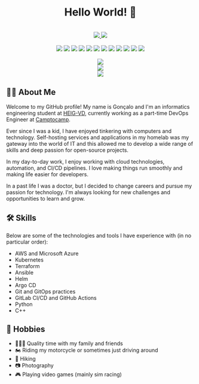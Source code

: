 <div id="readme-top" align="center">

  <h1> Hello World! 👋 </h1>

  <br>

  <div id="social-badges" align="center">
    <a href="https://www.linkedin.com/in/goncalocheleno/">
      <img src="https://img.shields.io/badge/LinkedIn-blue?logo=linkedin&logoColor=white&style=for-the-badge"/>
    </a>
    <img src="https://komarev.com/ghpvc/?username=lentidas&style=for-the-badge&color=blue"/>
  </div>
  
  <br>

  <!--
    These badges were generated using https://shields.io/ with the icons from https://simpleicons.org/
  -->
  <div id="language-badges" align="center">
    <img src="https://img.shields.io/badge/AWS-232F3E?logo=amazonwebservices&logoColor=white&style=for-the-badge"/>
    <img src="https://img.shields.io/badge/Kubernetes-326CE5?logo=kubernetes&logoColor=white&style=for-the-badge"/>
    <img src="https://img.shields.io/badge/Argo%20CD-EF7B4D?logo=argo&logoColor=white&style=for-the-badge"/>
    <img src="https://img.shields.io/badge/Helm-0F1689?logo=helm&logoColor=white&style=for-the-badge"/>
    <img src="https://img.shields.io/badge/Terraform-844FBA?logo=terraform&logoColor=white&style=for-the-badge"/>
    <img src="https://img.shields.io/badge/Ansible-EE0000?logo=ansible&logoColor=white&style=for-the-badge"/>
    <img src="https://img.shields.io/badge/GitOps-F05032?logo=git&logoColor=white&style=for-the-badge"/>
    <img src="https://img.shields.io/badge/GitHub-181717?logo=github&logoColor=white&style=for-the-badge"/>
    <img src="https://img.shields.io/badge/GitLab-FC6D26?logo=gitlab&logoColor=white&style=for-the-badge"/>
    <img src="https://img.shields.io/badge/Go-00ADD8?logo=go&logoColor=white&style=for-the-badge"/>
    <img src="https://img.shields.io/badge/Python-3776AB?logo=python&logoColor=white&style=for-the-badge"/>
    <img src="https://img.shields.io/badge/C++-00599C?logo=c%2B%2B&logoColor=white&style=for-the-badge"/>
  </div>
  
  <br>

  <div id="now-playing">
    <picture>
      <source
        srcset="https://lentidas-now-playing.vercel.app/api?scan=true&top=true&random=true&theme=dark"
        media="(prefers-color-scheme: dark)"
      />
      <source
        srcset="https://lentidas-now-playing.vercel.app/api?scan=true&top=true&random=true"
        media="(prefers-color-scheme: light), (prefers-color-scheme: no-preference)"
      />
      <img src="https://lentidas-now-playing.vercel.app/api/play"/>
  </div>

  <div id="stats">
    <picture>
      <source
        srcset="https://github-readme-stats.vercel.app/api?username=lentidas&show_icons=true&theme=github_dark_dimmed"
        media="(prefers-color-scheme: dark)"
      />
      <source
        srcset="https://github-readme-stats.vercel.app/api?username=lentidas&show_icons=true"
        media="(prefers-color-scheme: light), (prefers-color-scheme: no-preference)"
      />
      <img src="https://github-readme-stats.vercel.app/api?username=lentidas&show_icons=true"/>
    </picture>
  </div>

  <div id="trophies">
    <picture>
      <source
        srcset="https://github-profile-trophy.vercel.app/?username=lentidas&theme=dracula&no-frame=true"
        media="(prefers-color-scheme: dark)"
      />
      <source
        srcset="https://github-profile-trophy.vercel.app/?username=lentidas"
        media="(prefers-color-scheme: light), (prefers-color-scheme: no-preference)"
      />
      <img src="https://github-profile-trophy.vercel.app/?username=lentidas"/>
    </picture>
  </div>

</div>

## 🧑‍💻 About Me

Welcome to my GitHub profile! My name is Gonçalo and I'm an informatics engineering student at [HEIG-VD](https://www.heig-vd.ch/), currently working as a part-time DevOps Engineer at [Camptocamp](https://www.camptocamp.com/).

Ever since I was a kid, I have enjoyed tinkering with computers and technology. Self-hosting services and applications in my homelab was my gateway into the world of IT and this allowed me to develop a wide range of skills and deep passion for open-source projects.

In my day-to-day work, I enjoy working with cloud technologies, automation, and CI/CD pipelines. I love making things run smoothly and making life easier for developers.

In a past life I was a doctor, but I decided to change careers and pursue my passion for technology. I'm always looking for new challenges and opportunities to learn and grow.

## 🛠️ Skills

Below are some of the technologies and tools I have experience with (in no particular order):

- AWS and Microsoft Azure
- Kubernetes
- Terraform
- Ansible
- Helm
- Argo CD
- Git and GitOps practices
- GitLab CI/CD and GitHub Actions
- Python
- C++

## 🎨 Hobbies

- 🧑‍🤝‍🧑 Quality time with my family and friends
- 🏍️ Riding my motorcycle or sometimes just driving around
- 🥾 Hiking
- 📷 Photography
- 🎮 Playing video games (mainly sim racing)
